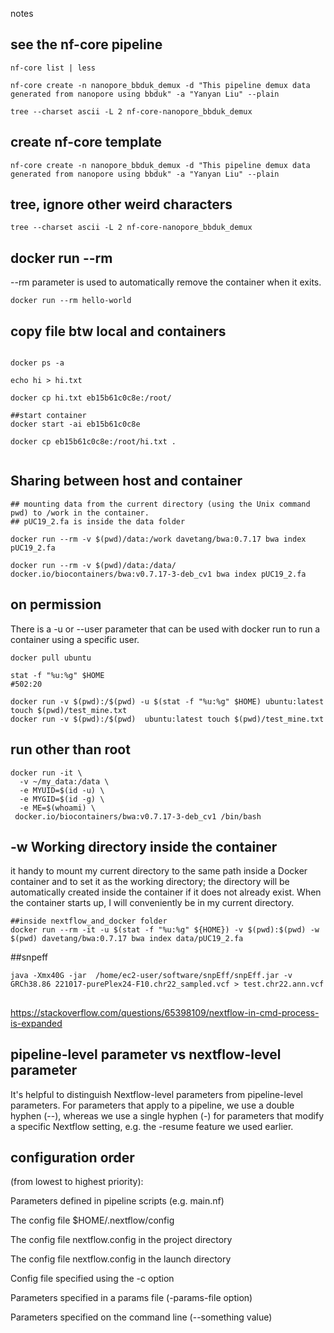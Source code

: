notes 


## see the nf-core pipeline
```
nf-core list | less

nf-core create -n nanopore_bbduk_demux -d "This pipeline demux data generated from nanopore using bbduk" -a "Yanyan Liu" --plain

tree --charset ascii -L 2 nf-core-nanopore_bbduk_demux
```


## create nf-core template
```
nf-core create -n nanopore_bbduk_demux -d "This pipeline demux data generated from nanopore using bbduk" -a "Yanyan Liu" --plain

```

## tree, ignore other weird characters
```
tree --charset ascii -L 2 nf-core-nanopore_bbduk_demux
```


## docker run --rm
--rm parameter is used to automatically remove the container when it exits.
```
docker run --rm hello-world
```


## copy file btw local and containers
```

docker ps -a

echo hi > hi.txt

docker cp hi.txt eb15b61c0c8e:/root/

##start container
docker start -ai eb15b61c0c8e

docker cp eb15b61c0c8e:/root/hi.txt .


```


## Sharing between host and container
```
## mounting data from the current directory (using the Unix command pwd) to /work in the container.
## pUC19_2.fa is inside the data folder

docker run --rm -v $(pwd)/data:/work davetang/bwa:0.7.17 bwa index pUC19_2.fa

docker run --rm -v $(pwd)/data:/data/ docker.io/biocontainers/bwa:v0.7.17-3-deb_cv1 bwa index pUC19_2.fa

```


## on permission
There is a -u or --user parameter that can be used with docker run to run a container using a specific user. 

```
docker pull ubuntu

stat -f "%u:%g" $HOME
#502:20

docker run -v $(pwd):/$(pwd) -u $(stat -f "%u:%g" $HOME) ubuntu:latest touch $(pwd)/test_mine.txt
docker run -v $(pwd):/$(pwd)  ubuntu:latest touch $(pwd)/test_mine.txt

```


## run other than root
```
docker run -it \
  -v ~/my_data:/data \
  -e MYUID=$(id -u) \
  -e MYGID=$(id -g) \
  -e ME=$(whoami) \
 docker.io/biocontainers/bwa:v0.7.17-3-deb_cv1 /bin/bash
```


## -w Working directory inside the container

it handy to mount my current directory to the same path inside a Docker container and to set it as the working directory; the directory will be automatically created inside the container if it does not already exist. 
When the container starts up, I will conveniently be in my current directory.

```
##inside nextflow_and_docker folder
docker run --rm -it -u $(stat -f "%u:%g" ${HOME}) -v $(pwd):$(pwd) -w $(pwd) davetang/bwa:0.7.17 bwa index data/pUC19_2.fa
```


##snpeff
```
java -Xmx40G -jar  /home/ec2-user/software/snpEff/snpEff.jar -v  GRCh38.86 221017-purePlex24-F10.chr22_sampled.vcf > test.chr22.ann.vcf
```



##

https://stackoverflow.com/questions/65398109/nextflow-in-cmd-process-is-expanded


## pipeline-level parameter vs nextflow-level parameter

It's helpful to distinguish Nextflow-level parameters from pipeline-level parameters. For parameters that apply to a pipeline, we use a double hyphen (--), whereas we use a single hyphen (-) for parameters that modify a specific Nextflow setting, e.g. the -resume feature we used earlier.

## configuration order

(from lowest to highest priority):

Parameters defined in pipeline scripts (e.g. main.nf)

The config file $HOME/.nextflow/config

The config file nextflow.config in the project directory

The config file nextflow.config in the launch directory

Config file specified using the -c <config-file> option

Parameters specified in a params file (-params-file option)

Parameters specified on the command line (--something value)